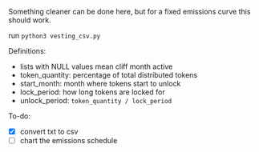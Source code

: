 Something cleaner can be done here, but for a fixed emissions curve this should work.

run `python3 vesting_csv.py`

Definitions:
- lists with NULL values mean cliff month active
- token_quantity: percentage of total distributed tokens
- start_month: month where tokens start to unlock
- lock_period: how long tokens are locked for
- unlock_period: `token_quantity / lock_period`

To-do:
- [x] convert txt to csv
- [ ] chart the emissions schedule